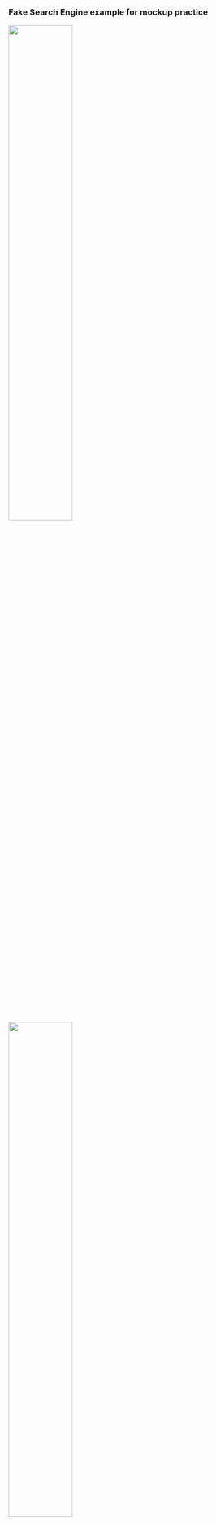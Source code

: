 ### Fake Search Engine example for mockup practice

<img src="https://github.com/krish7201/generic-search-engine-mockup/blob/main/Favicon.png" height="50%" width="50%"></img>

<img src="https://github.com/user-attachments/assets/336061b8-a391-473d-8c69-d664262a8696" height="50%" width="50%"></img>

<img src="https://github.com/krish7201/generic-search-engine-mockup/blob/main/Logo.png" height="50%" width="100%"></img>

<img src="https://github.com/user-attachments/assets/3b45b33a-cd3a-4c9b-98ff-cd2bed532c9f" height="50%" width="100%"></img>
